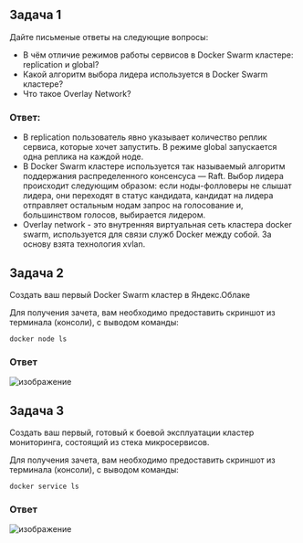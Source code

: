 ## Задача 1
Дайте письменые ответы на следующие вопросы:

- В чём отличие режимов работы сервисов в Docker Swarm кластере: replication и global?
- Какой алгоритм выбора лидера используется в Docker Swarm кластере?
- Что такое Overlay Network?

### Ответ:
- В replication пользователь явно указывает количество реплик сервиса, которые хочет запустить. В режиме global запускается одна реплика на каждой ноде.
- В Docker Swarm кластере используется так называемый алгоритм поддержания распределенного консенсуса — Raft. Выбор лидера происходит следующим образом: если ноды-фолловеры не слышат лидера, они переходят в статус кандидата, кандидат на лидера отправляет остальным нодам запрос на голосование и, большинством голосов, выбирается лидером. 
- Overlay network - это внутренняя виртуальная сеть кластера docker swarm, используется для связи служб Docker между собой. За основу взята технология xvlan.




## Задача 2
Создать ваш первый Docker Swarm кластер в Яндекс.Облаке

Для получения зачета, вам необходимо предоставить скриншот из терминала (консоли), с выводом команды:
```
docker node ls

```
### Ответ
![изображение](https://github.com/cemeht3000/devops-netology/assets/137440614/32f8fdd5-d8f0-47f7-83ed-a60714573399)




## Задача 3
Создать ваш первый, готовый к боевой эксплуатации кластер мониторинга, состоящий из стека микросервисов.

Для получения зачета, вам необходимо предоставить скриншот из терминала (консоли), с выводом команды:
```
docker service ls
```
### Ответ
![изображение](https://github.com/cemeht3000/devops-netology/assets/137440614/ac2159b4-51bc-432a-ada9-dff351a8fd34)

